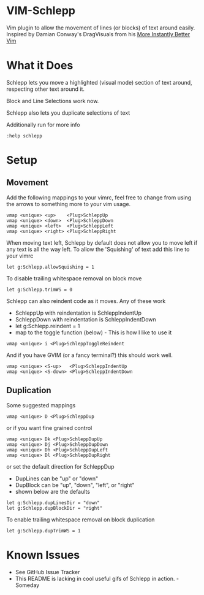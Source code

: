 VIM-Schlepp
===========
Vim plugin to allow the movement of lines (or blocks) of text around easily.
Inspired by Damian Conway's DragVisuals from his
[More Instantly Better Vim](http://programming.oreilly.com/2013/10/more-instantly-better-vim.html)

What it Does
============
Schlepp lets you move a highlighted (visual mode) section of text around,
respecting other text around it.

Block and Line Selections work now.

Schlepp also lets you duplicate selections of text

Additionally run for more info
```
:help schlepp 
```

Setup
=====

Movement
--------
Add the following mappings to your vimrc, feel free to change from using the
arrows to something more to your vim usage.

```viml
vmap <unique> <up>    <Plug>SchleppUp
vmap <unique> <down>  <Plug>SchleppDown
vmap <unique> <left>  <Plug>SchleppLeft
vmap <unique> <right> <Plug>SchleppRight
```

When moving text left, Schlepp by default does not allow you to move left if any
text is all the way left.
To allow the 'Squishing' of text add this line to your vimrc
```viml
let g:Schlepp.allowSquishing = 1
```

To disable trailing whitespace removal on block move
```viml
let g:Schlepp.trimWS = 0
```

Schlepp can also reindent code as it moves. Any of these work
* SchleppUp with reindentation is SchleppIndentUp
* SchleppDown with reindentation is SchleppIndentDown
* let g:Schlepp.reindent = 1
* map to the toggle function (below) - This is how I like to use it
```viml
vmap <unique> i <Plug>SchleppToggleReindent
```

And if you have GVIM (or a fancy terminal?) this should work well.
```viml
vmap <unique> <S-up>   <Plug>SchleppIndentUp
vmap <unique> <S-down> <Plug>SchleppIndentDown
```

Duplication
-----------
Some suggested mappings
```viml
vmap <unique> D <Plug>SchleppDup
```
or if you want fine grained control
```viml
vmap <unique> Dk <Plug>SchleppDupUp
vmap <unique> Dj <Plug>SchleppDupDown
vmap <unique> Dh <Plug>SchleppDupLeft
vmap <unique> Dl <Plug>SchleppDupRight
```
or set the default direction for SchleppDup
* DupLines can be "up" or "down"
* DupBlock can be "up", "down", "left", or "right"
* shown below are the defaults
```viml
let g:Schlepp.dupLinesDir = "down"
let g:Schlepp.dupBlockDir = "right"
```

To enable trailing whitespace removal on block duplication
```viml
let g:Schlepp.dupTrimWS = 1
```

Known Issues
============
* See GitHub Issue Tracker
* This README is lacking in cool useful gifs of Schlepp in action. - Someday

